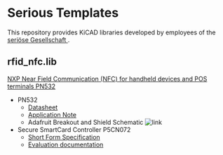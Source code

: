 # Serious Templates
This repository provides KiCAD libraries developed by employees of the [seriöse Gesellschaft ](https://serioese.gmbh).

## rfid\_nfc.lib
[NXP Near Field Communication
(NFC) for handheld devices and
POS terminals PN532](http://www.mouser.com/ds/2/302/75016623-196898.pdf)
* PN532
  * [Datasheet](https://www.nxp.com/docs/en/data-sheet/PN532_C1_SDS.pdf)
  * [Application Note](https://cdn-shop.adafruit.com/datasheets/PN532C106_Application+Note_v1.2.pdf)
  * Adafruit Breakout and Shield Schematic ![link](https://cdn-learn.adafruit.com/assets/assets/000/026/820/original/rfid___nfc_pn532_16.png?1438272672)
* Secure SmartCard Controller P5CN072
  * [Short Form Specification](http://www.kormanyablak.org/e-government/2011-06-14/Google_Android_Wallet_NXP_P5CN072.pdf)
  * [Evaluation documentation](https://www.commoncriteriaportal.org/files/epfiles/0348_ma3b.pdf)
